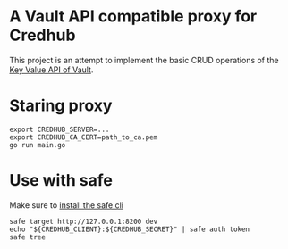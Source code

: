# A Vault API compatible proxy for Credhub
This project is an attempt to implement the basic CRUD operations of the [Key Value API of Vault](https://www.vaultproject.io/api/index.html).

# Staring proxy

```
export CREDHUB_SERVER=...
export CREDHUB_CA_CERT=path_to_ca.pem
go run main.go
```

# Use with safe
Make sure to [install the safe cli](https://github.com/starkandwayne/safe)

```
safe target http://127.0.0.1:8200 dev
echo "${CREDHUB_CLIENT}:${CREDHUB_SECRET}" | safe auth token
safe tree
```
